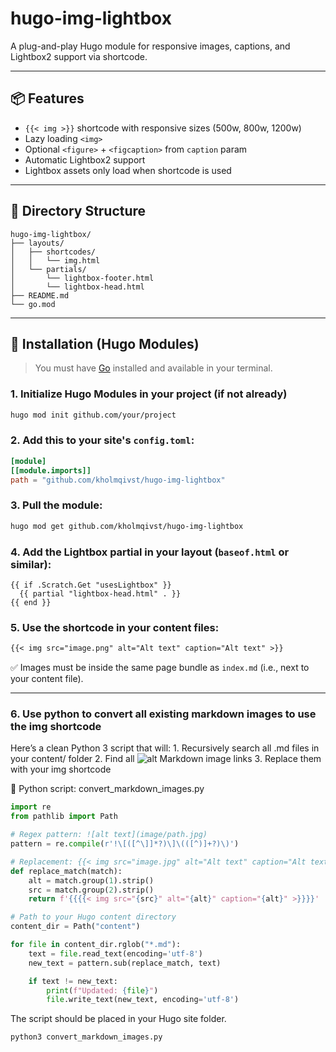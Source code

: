 # hugo-img-lightbox

A plug-and-play Hugo module for responsive images, captions, and Lightbox2 support via shortcode.

---

## 📦 Features

- `{{< img >}}` shortcode with responsive sizes (500w, 800w, 1200w)
- Lazy loading `<img>`
- Optional `<figure>` + `<figcaption>` from `caption` param
- Automatic Lightbox2 support
- Lightbox assets only load when shortcode is used

---

## 📁 Directory Structure

```
hugo-img-lightbox/
├── layouts/
│   ├── shortcodes/
│   │   └── img.html
│   └── partials/
│       └── lightbox-footer.html
│       └── lightbox-head.html
├── README.md
└── go.mod
```

---

## 🚀 Installation (Hugo Modules)

> You must have [Go](https://go.dev/doc/install) installed and available in your terminal.

### 1. Initialize Hugo Modules in your project (if not already)

```bash
hugo mod init github.com/your/project
```

### 2. Add this to your site's `config.toml`:

```toml
[module]
[[module.imports]]
path = "github.com/kholmqivst/hugo-img-lightbox"
```

### 3. Pull the module:

```bash
hugo mod get github.com/kholmqivst/hugo-img-lightbox
```

### 4. Add the Lightbox partial in your layout (`baseof.html` or similar):

```go-html
{{ if .Scratch.Get "usesLightbox" }}
  {{ partial "lightbox-head.html" . }}
{{ end }}
```

### 5. Use the shortcode in your content files:

```markdown
{{< img src="image.png" alt="Alt text" caption="Alt text" >}}
```

✅ Images must be inside the same page bundle as `index.md` (i.e., next to your content file).

---

### 6. Use python to convert all existing markdown images to use the img shortcode

Here’s a clean Python 3 script that will:
	1.	Recursively search all .md files in your content/ folder
	2.	Find all ![alt](src) Markdown image links
	3.	Replace them with your img shortcode

🐍 Python script: convert_markdown_images.py

```python
import re
from pathlib import Path

# Regex pattern: ![alt text](image/path.jpg)
pattern = re.compile(r'!\[([^\]]*?)\]\(([^)]+?)\)')

# Replacement: {{< img src="image.jpg" alt="Alt text" caption="Alt text" >}}
def replace_match(match):
    alt = match.group(1).strip()
    src = match.group(2).strip()
    return f'{{{{< img src="{src}" alt="{alt}" caption="{alt}" >}}}}'

# Path to your Hugo content directory
content_dir = Path("content")

for file in content_dir.rglob("*.md"):
    text = file.read_text(encoding='utf-8')
    new_text = pattern.sub(replace_match, text)

    if text != new_text:
        print(f"Updated: {file}")
        file.write_text(new_text, encoding='utf-8')
```

The script should be placed in your Hugo site folder.

```bash
python3 convert_markdown_images.py
```
